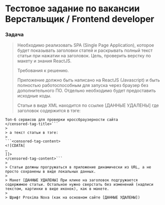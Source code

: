 # Тестовое задание по вакансии Верстальщик / Frontend developer

### Задача

> Необходимо реализовать SPA (Single Page Application), которое будет показывать заголовки статей и раскрывать полный текст статьи при нажатии на заголовок. Цель, проверить верстку по макету и знания ReactJS.
>
> Требования к решению.
>
> Приложение должно быть написано на ReactJS (Javascript) и быть полностью работоспособным для запуска через браузер без дополнительного ПО. Отдельно необходимо будет предоставить исходные коды.
>
> Статьи в виде XML находится по ссылке [ДАННЫЕ УДАЛЕНЫ] где заголовок содержится в тэге:
>
```<censored-tag-title>
Топ-6 сервисов для проверки кроссбраузерности сайта
</censored-tag-title>```
>
> а текст статьи в тэге:
>
```<censored-tag-content>
<![CDATA[
…
]]>
</censored-tag-content>```
> 
> Статьи должны прогружаться в приложение динамически из URL, а не просто сохранены в виде локальных данных.
> 
> Макет [ДАННЫЕ УДАЛЕНЫ] При клике на заголовок подгружается содержимое статьи. Остальное нужно сверстать без изменений (надписи текстом, картинки в виде иконок), как в макете. 
> 
> Шрифт Proxima Nova (как на основном сайте [ДАННЫЕ УДАЛЕНЫ])